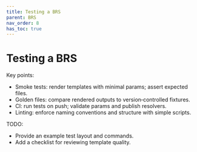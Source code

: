 ```yaml
---
title: Testing a BRS
parent: BRS
nav_order: 8
has_toc: true
---
```


# Testing a BRS

Key points:
- Smoke tests: render templates with minimal params; assert expected files.
- Golden files: compare rendered outputs to version‑controlled fixtures.
- CI: run tests on push; validate params and publish resolvers.
- Linting: enforce naming conventions and structure with simple scripts.

TODO:
- Provide an example test layout and commands.
- Add a checklist for reviewing template quality.

